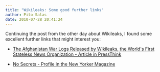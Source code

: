 ```yaml
---
title: "Wikileaks: Some good further links"
author: Pito Salas
date: 2010-07-28 20:41:24
---
```



Continuing the post from the other day about Wikileaks, I found some excellent
further links that might interest you:

  * [The Afghanistan War Logs Released by Wikileaks, the World's First Stateless News Organization - Article in PressThink](<http://journalism.nyu.edu/pubzone/weblogs/pressthink/2010/07/26/wikileaks_afghan.html>)

  * [No Secrets - Profile in the New Yorker Magazine](<http://www.newyorker.com/reporting/2010/06/07/100607fa_fact_khatchadourian>)


